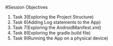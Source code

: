 #Session Objectives

 
1. Task 3(Exploring the Project Structure)
2. Task 6(Adding Log statements to the App)
3. Task 7(Exploring the AndroidManifest.xml)
4. Task 8(Exploring the gradle.build file)
5. Task 9(Running the App on a physical device)
